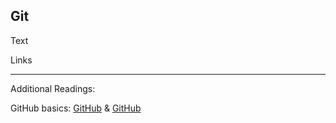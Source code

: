 ## Git

Text

Links

***

Additional Readings:

GitHub basics: [GitHub](https://guides.github.com/activities/hello-world/) & [GitHub](https://guides.github.com/introduction/flow/)
